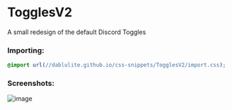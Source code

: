 # TogglesV2
A small redesign of the default Discord Toggles

### Importing:
```css
@import url(//dablulite.github.io/css-snippets/TogglesV2/import.css);
```

### Screenshots:
![image](https://github.com/DaBluLite/css-snippets/assets/73998678/64198344-c92d-4d7a-96fc-c9875a0c01f6)
